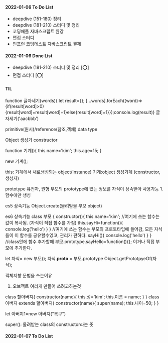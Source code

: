 #### 2022-01-06 To Do List

- deepdive (151-180) 정리
- deepdive (181-210) 스터디 및 정리
- 코딩애플 자바스크립트 완강
- 면접 스터디
- 인프런 코딩테스트 자바스크립트 결제

#### 2022-01-06 Done List

- deepdive (181-210) 스터디 및 정리 [⭕]
- 면접 스터디 [⭕]

#### TIL

function 글자세기(words){
let result={};
[...words].forEach((word)=>{if(result[word]>0){result[word]=result[word]+1}else{result[word]=1}});console.log(result)}
글자세기('aacbbb')

primitive(원시)/reference(참조,객체) data type

Object 생성기 constructor

function 기계(){
this.name='kim';
this.age=15;
}

new 기계();

this: 기계에서 새로생성되는 object(instance)
기계:object 생성기계 (constructor,생성자)

prototype 유전자, 원형
부모의 prototype에 있는 정보를 자식이 상속받아 사용가능 1.함수에만 생성

es5 상속기능
Object.create(물려받을 부모 object)

es6 상속기능
class 부모 {
constructor(){
this.name='kim';
//여기에 쓰는 함수는 값이 복사됨. (자식이 직접 함수를 가짐)
this.sayHi=function(){
console.log('hello')
}
}
//여기에 쓰는 함수는 부모의 프로토타입에 들어감, 모든 자식들이 이 함수를 공유할수있고, 관리가 편하다.
sayHi(){
console.log('hello')
}
}
//class안에 함수 추가할때
부모.prototype.sayHello=function(){}; 이거나 직접 부모에 추가한다.

let 자식= new 부모();
자식.**proto** = 부모.prototype
Object.getPrototpyeOf(자식);

객체지향 문법을 쓰는이유

1. 오브젝트 여러개 만들어 쓰려고하는것

class 할아버지{
constructor(name){
this.성='kim';
this.이름 = name;
}
}
class 아버지 extends 할아버지{
constructor(name){
super(name);
this.나이=50;
}
}

let 아버지1=new 아버지("복구")

super(): 물려받는 class의 constructor라는 뜻

#### 2022-01-07 To Do List
